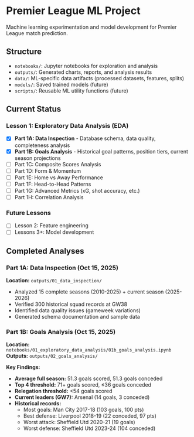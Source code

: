 # Premier League ML Project

Machine learning experimentation and model development for Premier League match prediction.

## Structure
- `notebooks/`: Jupyter notebooks for exploration and analysis
- `outputs/`: Generated charts, reports, and analysis results
- `data/`: ML-specific data artifacts (processed datasets, features, splits)
- `models/`: Saved trained models (future)
- `scripts/`: Reusable ML utility functions (future)

## Current Status

### Lesson 1: Exploratory Data Analysis (EDA)
- [x] **Part 1A: Data Inspection** - Database schema, data quality, completeness analysis
- [x] **Part 1B: Goals Analysis** - Historical goal patterns, position tiers, current season projections
- [ ] Part 1C: Composite Scores Analysis
- [ ] Part 1D: Form & Momentum
- [ ] Part 1E: Home vs Away Performance
- [ ] Part 1F: Head-to-Head Patterns
- [ ] Part 1G: Advanced Metrics (xG, shot accuracy, etc.)
- [ ] Part 1H: Correlation Analysis

### Future Lessons
- [ ] Lesson 2: Feature engineering
- [ ] Lessons 3+: Model development

## Completed Analyses

### Part 1A: Data Inspection (Oct 15, 2025)
**Location:** `outputs/01_data_inspection/`
- Analyzed 15 complete seasons (2010-2025) + current season (2025-2026)
- Verified 300 historical squad records at GW38
- Identified data quality issues (gameweek variations)
- Generated schema documentation and sample data

### Part 1B: Goals Analysis (Oct 15, 2025)
**Location:** `notebooks/01_exploratory_data_analysis/01b_goals_analysis.ipynb`
**Outputs:** `outputs/02_goals_analysis/`

**Key Findings:**
- **Average full season:** 51.3 goals scored, 51.3 goals conceded
- **Top 4 threshold:** 71+ goals scored, ≤36 goals conceded
- **Relegation threshold:** <54 goals scored
- **Current leaders (GW7):** Arsenal (14 goals, 3 conceded)
- **Historical records:**
  - Most goals: Man City 2017-18 (103 goals, 100 pts)
  - Best defense: Liverpool 2018-19 (22 conceded, 97 pts)
  - Worst attack: Sheffield Utd 2020-21 (19 goals)
  - Worst defense: Sheffield Utd 2023-24 (104 conceded)
